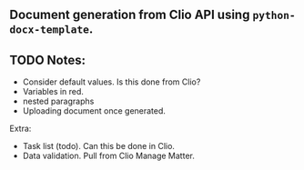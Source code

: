## Document generation from Clio API using `python-docx-template`.




## TODO Notes: 
- Consider default values. Is this done from Clio?
- Variables in red.
- nested paragraphs
- Uploading document once generated.


Extra:
- Task list (todo). Can this be done in Clio.
- Data validation. Pull from Clio Manage Matter.

